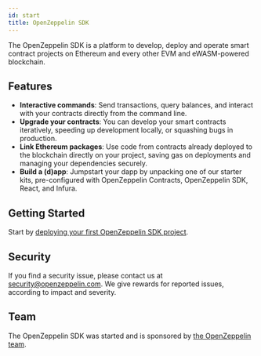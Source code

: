 ```yaml
---
id: start
title: OpenZeppelin SDK
---
```


The OpenZeppelin SDK is a platform to develop, deploy and operate smart contract projects
on Ethereum and every other EVM and eWASM-powered blockchain.

## Features

* **Interactive commands**: Send transactions, query balances, and interact with your contracts directly from the command line.
* **Upgrade your contracts**: You can develop your smart contracts iteratively, speeding up development locally, or squashing bugs in production.
* **Link Ethereum packages**: Use code from contracts already deployed to the blockchain directly on your project, saving gas on deployments and managing your dependencies securely.
* **Build a (d)app**: Jumpstart your dapp by unpacking one of our starter kits, pre-configured with OpenZeppelin Contracts, OpenZeppelin SDK, React, and Infura.

## Getting Started

Start by [deploying your first OpenZeppelin SDK project](first.md).

## Security

If you find a security issue, please contact us at security@openzeppelin.com. We
give rewards for reported issues, according to impact and severity.

## Team

The OpenZeppelin SDK was started and is sponsored by [the OpenZeppelin team](https://openzeppelin.com/).
